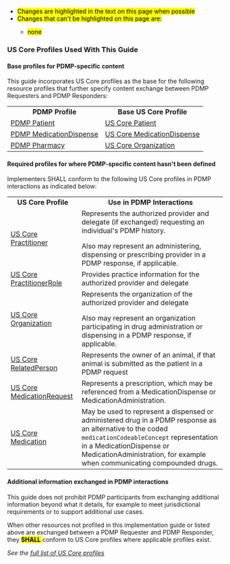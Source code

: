 
- <mark>Changes are highlighted in the text on this page when possible
- <mark>Changes that can't be highlighted on this page are:
    - <mark>none
    

### US Core Profiles Used With This Guide

#### Base profiles for PDMP-specific content

This guide incorporates US Core profiles as the base for the following resource profiles that further specify content exchange between PDMP Requesters and PDMP Responders:

<p></p>

<table class="grid">
    <tbody>
        <tr>
              <td style="font-weight:bold;text-align:center">PDMP Profile</td>
            <td style="font-weight:bold;text-align:center">Base US Core Profile</td>
        </tr>
        <tr>
            <td><a href="StructureDefinition-pdmp-patient.html">PDMP Patient</a></td>
            <td><a href="https://hl7.org/fhir/us/core/StructureDefinition-us-core-patient.html">US Core Patient</a></td>
        </tr>
        <tr>
            <td><a href="StructureDefinition-pdmp-medicationdispense.html">PDMP MedicationDispense</a></td>
            <td><a href="https://hl7.org/fhir/us/core/StructureDefinition-us-core-medicationdispense.html">US Core MedicationDispense</a></td>
        </tr>
        <tr>
            <td><a href="StructureDefinition-pdmp-organization-pharmacy.html">PDMP Pharmacy</a></td>
            <td><a href="https://hl7.org/fhir/us/core/StructureDefinition-us-core-organization.html">US Core Organization</a></td>
        </tr>   
    </tbody>
</table>

<p></p>

#### Required profiles for where PDMP-specific content hasn't been defined

Implementers SHALL conform to the following US Core profiles in PDMP interactions as indicated below:

<p></p>

<table class="grid">
    <tbody>
        <tr>
              <td style="font-weight:bold;text-align:center">US Core Profile</td>
            <td style="font-weight:bold;text-align:center">Use in PDMP Interactions</td>
        </tr>
        <tr>
            <td><a href="https://hl7.org/fhir/us/core/StructureDefinition-us-core-practitioner.html">US Core Practitioner</a></td>
            <td>Represents the authorized provider and delegate (if exchanged) requesting an individual's PDMP history. 
            <p></p>
            Also may represent an administering, dispensing or prescribing provider in a PDMP response, if applicable.</td>
        </tr>
        <tr>
            <td><a href="https://hl7.org/fhir/us/core/StructureDefinition-us-core-practitionerrole.html">US Core PractitionerRole</a></td>
            <td>Provides practice information for the authorized provider and delegate</td>
        </tr>
        <tr>
             <td><a href="https://hl7.org/fhir/us/core/StructureDefinition-us-core-organization.html">US Core Organization</a></td>
            <td>Represents the organization of the authorized provider and delegate
            <p></p>
            Also may represent an organization participating in drug administration or dispensing in a PDMP response, if applicable.
            </td>
       </tr>   
        <tr>
             <td><a href="https://hl7.org/fhir/us/core/StructureDefinition-us-core-relatedperson.html">US Core RelatedPerson</a></td>
            <td>Represents the owner of an animal, if that animal is submitted as the patient in a PDMP request</td>
       </tr>   
         <tr>
             <td><a href="https://hl7.org/fhir/us/core/StructureDefinition-us-core-medicationrequest.html">US Core MedicationRequest</a></td>
            <td>Represents a prescription, which may be referenced from a MedicationDispense or MedicationAdministration.</td>
       </tr>   
        <tr>
             <td><a href="https://hl7.org/fhir/us/core/StructureDefinition-us-core-medication.html">US Core Medication</a></td>
            <td>May be used to represent a dispensed or administered drug in a PDMP response as an alternative to the coded <code>medicationCodeableConcept</code> representation in a MedicationDispense or MedicationAdministration, for example when communicating compounded drugs.</td>
       </tr>   
    </tbody>
</table>

<p></p>

#### Additional information exchanged in PDMP interactions

This guide does not prohibit PDMP participants from exchanging additional information beyond what it details, for example to meet jurisdictional requirements or to support additional use cases. 

When other resources not profiled in this implementation guide or listed above are exchanged between a PDMP Requester and PDMP Responder, they <mark> **SHALL** </mark> conform to US Core profiles where applicable profiles exist.

<p></p>

*See the [full list of US Core profiles](https://www.hl7.org/fhir/us/core/profiles-and-extensions.html)*

<p></p>
<p></p>


